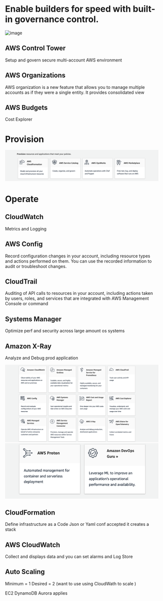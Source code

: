 # Enable builders for speed with built-in governance control.
![image](https://github.com/gudge25/AWS/assets/2346208/4508a35a-f39a-443d-bb1f-f178b19597a6)


## AWS Control Tower
Setup and govern secure multi-account AWS environment

## AWS Organizations
AWS organization is a new feature that allows you to manage multiple accounts as if they were a single entity. It provides consolidated view

## AWS Budgets
Cost Explorer



# Provision

![Alt text](image.png)

# Operate

 ## CloudWatch
 Metrics and Logging

 ##  AWS Config
 Record configuration changes in your account, including resource types and actions performed on them. You can use the recorded information to audit or troubleshoot changes.

 ## CloudTrail
 Auditing of API calls to resources in your account, including actions taken by users, roles, and services that are integrated with AWS Management Console or command

 ## Systems Manager
Optimize perf and security across large amount os systems

## Amazon X-Ray
Analyze and Debug prod application

![Alt text](image-1.png)
![Alt text](image-2.png)




## CloudFormation
Define  infrastructure as a Code
Json or Yaml conf accepted
it creates a stack 

## AWS CloudWatch
Collect and displays data  and  you can  set alarms  and Log Store

## Auto Scaling
Minimum = 1
Desired = 2 (want to use using CloudWath to scale )

EC2 DynamoDB Aurora applies 
